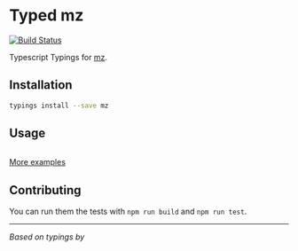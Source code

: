 # Typed mz
[![Build Status](https://travis-ci.org/types/npm-mz.svg?branch=master)](https://travis-ci.org/types/npm-mz)

Typescript Typings for [mz](https://www.npmjs.com/package/mz).

## Installation
```sh
typings install --save mz
```

## Usage

```ts

```

[More examples](./test)


## Contributing
You can run them the tests with `npm run build` and `npm run test`.

--------------------------------

_Based on typings by [](https://github.com/)_

